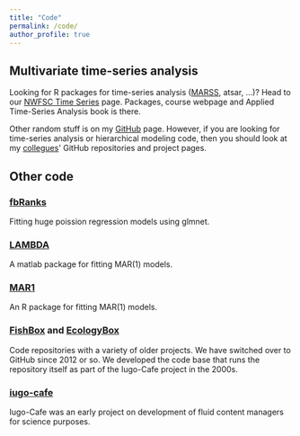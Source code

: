 ```yaml
---
title: "Code"
permalink: /code/
author_profile: true
---
```


## Multivariate time-series analysis

Looking for R packages for time-series analysis ([MARSS](https://nwfsc-timeseries.github.io/MARSS/), atsar, ...)? Head to our 
[NWFSC Time Series](https://nwfsc-timeseries.github.io/) page.  Packages, course webpage and Applied Time-Series Analysis book is there.

Other random stuff is on my [GitHub](https://github.com/eeholmes) page.  However, if you are looking for time-series analysis or hierarchical modeling code, then you should look at my [collegues](https://eeholmes.github.io/colleagues/)' GitHub repositories and project pages.

## Other code

### [fbRanks](http://cran.r-project.org/web/packages/fbRanks/index.html)
Fitting huge poission regression models using glmnet.

### [LAMBDA](https://conserver.iugo-cafe.org/user/e2holmes/LAMBDA)
A matlab package for fitting MAR(1) models. 

### [MAR1](https://CRAN.R-project.org/package=MAR1)
An R package for fitting MAR(1) models.  

### [FishBox](http://fishbox.iugo-cafe.org/) and [EcologyBox](http://conserver.iugo-cafe.org/)
Code repositories with a variety of older projects.  We have switched over to GitHub since 2012 or so.  We developed the code base that runs the repository itself as part of the Iugo-Cafe project in the 2000s.

### [iugo-cafe](http://iugo-cafe.org/)
Iugo-Cafe was an early project on development of fluid content managers for science purposes.

<!-- List all repositories
{% for repository in site.github.public_repositories %}
  * [{{ repository.name }}]({{ repository.html_url }})
{% endfor %}
-->